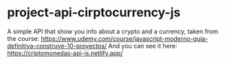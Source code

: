 # project-api-cirptocurrency-js
A simple API that show you info about a crypto and  a currency, taken from the course: https://www.udemy.com/course/javascript-moderno-guia-definitiva-construye-10-proyectos/
And you can see it here: https://criptomonedas-api-js.netlify.app/
